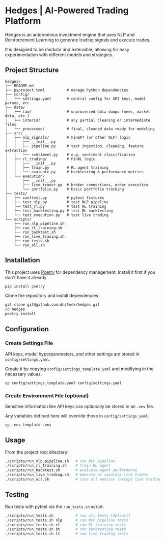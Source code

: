 # Hedges | AI-Powered Trading Platform

Hedges is an autonomous investment engine that uses NLP and Reinforcement Learning to generate trading signals and execute trades.  

It is designed to be modular and extensible, allowing for easy experimentation with different models and strategies.

## Project Structure
```plaintext
hedges/
├── README.md
├── pyproject.toml          # manage Python dependencies
├── config/
│   └── settings.yaml       # central config for API keys, model params, etc.
├── data/
│   ├── raw/                # unprocessed data dumps (news, market data, etc.)
│   ├── interim/            # any partial cleaning or intermediate files
│   └── processed/          # final, cleaned data ready for modeling
├── src/
│   ├── nlp_signals/        # FinGPT (or other NLP) logic
│   │   ├── __init__.py
│   │   ├── pipeline.py     # text ingestion, cleaning, feature extraction
│   │   └── sentiment.py    # e.g. sentiment classification
│   ├── rl_trading/         # FinRL logic
│   │   ├── __init__.py
│   │   ├── train.py        # RL agent training
│   │   └── evaluate.py     # backtesting & performance metrics
│   └── execution/
│       ├── __init__.py
│       ├── live_trader.py  # broker connections, order execution
│       └── portfolio.py    # basic portfolio tracking
├── tests/
|   ├── conftest.py         # pytest fixtures
│   ├── test_nlp.py         # test NLP pipeline
│   │── test_rl.py          # test RL training
│   ├── test_backtesting.py # test RL backtesting
│   └── test_execution.py   # test live trading
└── scripts/
    ├── run_nlp_pipeline.sh
    ├── run_rl_training.sh
    ├── run_backtest.sh
    ├── run_live_trading.sh
    ├── run_tests.sh
    └── run_all.sh
```

## Installation
This project uses [Poetry](https://python-poetry.org/) for dependency management. Install it first if you don't have it already.
```bash
pip install poetry
```

Clone the repository and install dependencies:
```bash
git clone git@github.com:dnstock/hedges.git
cd hedges
poetry install
```

## Configuration

### Create Settings File
API keys, model hyperparameters, and other settings are stored in `config/settings.yaml`.  

Create it by copying `config/settings_template.yaml` and modifying in the necessary values.
```bash
cp config/settings_template.yaml config/settings.yaml
```

### Create Environment File (optional)
Sensitive information like API keys can optionally be stored in an `.env` file.  

Any variables defined here will override those in `config/settings.yaml`.
```bash
cp .env_template .env
```


## Usage
From the project root directory:
```bash
./scripts/run_nlp_pipeline.sh   # run NLP pipeline
./scripts/run_rl_training.sh    # train RL agent
./scripts/run_backtest.sh       # evaluate agent performance
./scripts/run_live_trading.sh   # execute or simulate live trades
./scripts/run_all.sh            # runs all modules (except live trading)
```

## Testing
Run tests with pytest via the `run_tests.sh` script:
```bash
./scripts/run_tests.sh          # run all tests (default)
./scripts/run_tests.sh nlp      # run NLP pipeline tests
./scripts/run_tests.sh rl       # run RL training tests
./scripts/run_tests.sh bt       # run backtesting tests
./scripts/run_tests.sh lt       # run live trading tests
```
